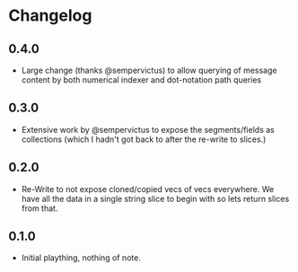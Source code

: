 # Changelog

## 0.4.0
 - Large change (thanks @sempervictus) to allow querying of message content by both numerical indexer and dot-notation path queries

## 0.3.0
 - Extensive work by @sempervictus to expose the segments/fields as collections (which I hadn't got back to after the re-write to slices.)

## 0.2.0
- Re-Write to not expose cloned/copied vecs of vecs everywhere.  We have all the data in a single string slice to begin with so lets return slices from that.

## 0.1.0
- Initial plaything, nothing of note.